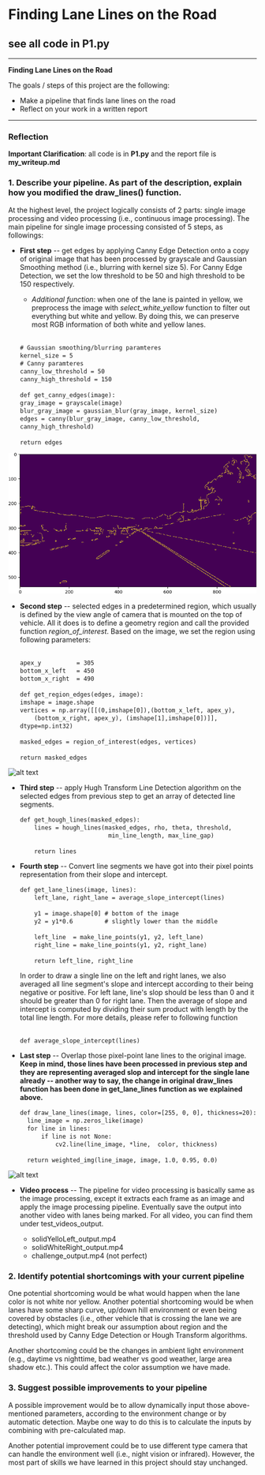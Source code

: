 # **Finding Lane Lines on the Road** 

## **see all code in P1.py**

---

**Finding Lane Lines on the Road**

The goals / steps of this project are the following:

* Make a pipeline that finds lane lines on the road
* Reflect on your work in a written report


[//]: # (Image References)

[image1]: ./examples/grayscale.jpg "Grayscale"
[image_edges]: ./examples/edges.png "Edges"
[image_masked_edges]: ./examples/masked\_edges.png "Masked_Edges"
[image_result]: ./examples/result\_image.png "Result"

---

### Reflection

**Important Clarification**: all code is in **P1.py** and the report file is **my_writeup.md**

### 1. Describe your pipeline. As part of the description, explain how you modified the draw_lines() function.

At the highest level, the project logically consists of 2 parts:
single image processing and video processing (i.e., continuous image
processing). The main pipeline for single image processing consisted
of 5 steps, as followings:

* **First step** -- get edges by applying Canny Edge Detection onto a
 copy of original image that has been processed by grayscale and
 Gaussian Smoothing method (i.e., blurring with kernel size 5). For
 Canny Edge Detection, we set the low threshold to be 50 and high
 threshold to be 150 respectively.

	* *Additional function*: when one of the lane is painted in
      yellow, we preprocess the image with *select_white_yellow*
      function to filter out everything but white and yellow. By doing
      this, we can preserve most RGB information of both white and
      yellow lanes.

	```

	# Gaussian smoothing/blurring paramteres
	kernel_size = 5
	# Canny paramteres
	canny_low_threshold = 50
	canny_high_threshold = 150
	
	def get_canny_edges(image):
    gray_image = grayscale(image)
    blur_gray_image = gaussian_blur(gray_image, kernel_size)
    edges = canny(blur_gray_image, canny_low_threshold, canny_high_threshold)
    
    return edges

	```
![alt text][image_edges] 


* **Second step** -- selected edges in a predetermined region, which
 usually is defined by the view angle of camera that is mounted on the
 top of vehicle. All it does is to define a geometry region and call
 the provided function *region_of_interest*. Based on the image, we
 set the region using following parameters:
 
	```
 
	apex_y          = 305
	bottom_x_left   = 450
	bottom_x_right  = 490
 
	def get_region_edges(edges, image):
	imshape = image.shape
	vertices = np.array([[(0,imshape[0]),(bottom_x_left, apex_y), 
		(bottom_x_right, apex_y), (imshape[1],imshape[0])]], dtype=np.int32)
	
	masked_edges = region_of_interest(edges, vertices)
 
    return masked_edges
	
	```

![alt text][image_masked_edges]

* **Third step** -- apply Hugh Transform Line Detection algorithm on
  the selected edges from previous step to get an array of detected
  line segments.
  
    ```
	def get_hough_lines(masked_edges):
		lines = hough_lines(masked_edges, rho, theta, threshold, 
			                 min_line_length, max_line_gap)

		return lines

	```


* **Fourth step** -- Convert line segments we have got into their
  pixel points representation from their slope and intercept.

	```
	def get_lane_lines(image, lines):
		left_lane, right_lane = average_slope_intercept(lines)
    
		y1 = image.shape[0] # bottom of the image
		y2 = y1*0.6         # slightly lower than the middle

		left_line  = make_line_points(y1, y2, left_lane)
		right_line = make_line_points(y1, y2, right_lane)
    
		return left_line, right_line
	```
	
	In order to draw a single line on the left and right lanes, we
	also averaged all line segment's slope and intercept according to
	their being negative or positive. For left lane, line's slop
	should be less than 0 and it should be greater than 0 for right
	lane. Then the average of slope and intercept is computed by
	dividing their sum product with length by the total line
	length. For more details, please refer to following function
	
	```
	
	def average_slope_intercept(lines)

	```
	
	
* **Last step** -- Overlap those pixel-point lane lines to the
  original image. **Keep in mind, those lines have been processed in
  previous step and they are representing averaged slop and intercept
  for the single lane already -- another way to say, the change in
  original draw_lines function has been done in get_lane_lines
  function as we explained above.**
  
  ```
  def draw_lane_lines(image, lines, color=[255, 0, 0], thickness=20):
    line_image = np.zeros_like(image)
    for line in lines:
        if line is not None:
            cv2.line(line_image, *line,  color, thickness)
		
	return weighted_img(line_image, image, 1.0, 0.95, 0.0)
  
  ```

![alt text][image_result]


* **Video process** -- The pipeline for video processing is basically
  same as the image processing, except it extracts each frame as an
  image and apply the image processing pipeline. Eventually save the
  output into another video with lanes being marked. For all video,
  you can find them under test\_videos\_output.
  
  - solidYelloLeft_output.mp4
  - solidWhiteRight_output.mp4
  - challenge_output.mp4 (not perfect)


### 2. Identify potential shortcomings with your current pipeline

One potential shortcoming would be what would happen when the lane
color is not white nor yellow. Another potential shortcoming would be
when lanes have some sharp curve, up/down hill environment or even
being covered by obstacles (i.e., other vehicle that is crossing the
lane we are detecting), which might break our assumption about region
and the threshold used by Canny Edge Detection or Hough Transform
algorithms.

Another shortcoming could be the changes in ambient light environment
(e.g., daytime vs nighttime, bad weather vs good weather, large area
shadow etc.). This could affect the color assumption we have made.


### 3. Suggest possible improvements to your pipeline

A possible improvement would be to allow dynamically input those
above-mentioned parameters, according to the environment change or by
automatic detection. Maybe one way to do this is to calculate the
inputs by combining with pre-calculated map.

Another potential improvement could be to use different type camera
that can handle the environment well (i.e., night vision or
infrared). However, the most part of skills we have learned in this
project should stay unchanged.
